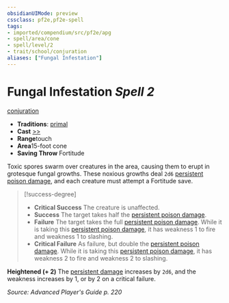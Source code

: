 ```yaml
---
obsidianUIMode: preview
cssclass: pf2e,pf2e-spell
tags:
- imported/compendium/src/pf2e/apg
- spell/area/cone
- spell/level/2
- trait/school/conjuration
aliases: ["Fungal Infestation"]
---
```

# Fungal Infestation *Spell 2*   
[conjuration](conjuration.md)  

- **Traditions**: [primal](primal.md)
- **Cast** [>>](chapter-9-playing-the-game.md#Actions "Two-Action") 
- **Range**touch
- **Area**15-foot cone
- **Saving Throw** Fortitude

Toxic spores swarm over creatures in the area, causing them to erupt in grotesque fungal growths. These noxious growths deal `2d6` [persistent poison damage](conditions.md#Persistent%20Damage), and each creature must attempt a Fortitude save.

> [!success-degree] 
> - **Critical Success** The creature is unaffected.
> - **Success** The target takes half the [persistent poison damage](conditions.md#Persistent%20Damage).
> - **Failure** The target takes the full [persistent poison damage](conditions.md#Persistent%20Damage). While it is taking this [persistent poison damage](conditions.md#Persistent%20Damage), it has weakness 1 to fire and weakness 1 to slashing.
> - **Critical Failure** As failure, but double the [persistent poison damage](conditions.md#Persistent%20Damage). While it is taking this [persistent poison damage](conditions.md#Persistent%20Damage), it has weakness 2 to fire and weakness 2 to slashing.

**Heightened (+ 2)** The [persistent damage](conditions.md#Persistent%20Damage) increases by `2d6`, and the weakness increases by 1, or by 2 on a critical failure.

*Source: Advanced Player's Guide p. 220*